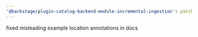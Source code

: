 ```yaml
---
'@backstage/plugin-catalog-backend-module-incremental-ingestion': patch
---
```


fixed misleading example location annotations in docs
